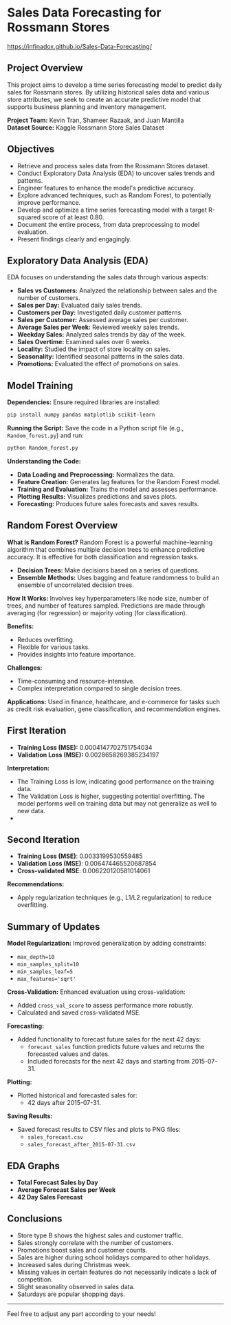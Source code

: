 
# Sales Data Forecasting for Rossmann Stores

https://infinadox.github.io/Sales-Data-Forecasting/

## Project Overview
This project aims to develop a time series forecasting model to predict daily sales for Rossmann stores. By utilizing historical sales data and various store attributes, we seek to create an accurate predictive model that supports business planning and inventory management.

**Project Team:** Kevin Tran, Shameer Razaak, and Juan Mantilla  
**Dataset Source:** Kaggle Rossmann Store Sales Dataset

## Objectives
- Retrieve and process sales data from the Rossmann Stores dataset.
- Conduct Exploratory Data Analysis (EDA) to uncover sales trends and patterns.
- Engineer features to enhance the model's predictive accuracy.
- Explore advanced techniques, such as Random Forest, to potentially improve performance.
- Develop and optimize a time series forecasting model with a target R-squared score of at least 0.80.
- Document the entire process, from data preprocessing to model evaluation.
- Present findings clearly and engagingly.

## Exploratory Data Analysis (EDA)
EDA focuses on understanding the sales data through various aspects:
- **Sales vs Customers:** Analyzed the relationship between sales and the number of customers.
- **Sales per Day:** Evaluated daily sales trends.
- **Customers per Day:** Investigated daily customer patterns.
- **Sales per Customer:** Assessed average sales per customer.
- **Average Sales per Week:** Reviewed weekly sales trends.
- **Weekday Sales:** Analyzed sales trends by day of the week.
- **Sales Overtime:** Examined sales over 6 weeks.
- **Locality:** Studied the impact of store locality on sales.
- **Seasonality:** Identified seasonal patterns in the sales data.
- **Promotions:** Evaluated the effect of promotions on sales.

## Model Training
**Dependencies:**
Ensure required libraries are installed:
```bash
pip install numpy pandas matplotlib scikit-learn
```

**Running the Script:**
Save the code in a Python script file (e.g., `Random_forest.py`) and run:
```bash
python Random_forest.py
```

**Understanding the Code:**
- **Data Loading and Preprocessing:** Normalizes the data.
- **Feature Creation:** Generates lag features for the Random Forest model.
- **Training and Evaluation:** Trains the model and assesses performance.
- **Plotting Results:** Visualizes predictions and saves plots.
- **Forecasting:** Produces future sales forecasts and saves results.

## Random Forest Overview
**What is Random Forest?**
Random Forest is a powerful machine-learning algorithm that combines multiple decision trees to enhance predictive accuracy. It is effective for both classification and regression tasks.

- **Decision Trees:** Make decisions based on a series of questions.
- **Ensemble Methods:** Uses bagging and feature randomness to build an ensemble of uncorrelated decision trees.

**How It Works:**
Involves key hyperparameters like node size, number of trees, and number of features sampled. Predictions are made through averaging (for regression) or majority voting (for classification).

**Benefits:**
- Reduces overfitting.
- Flexible for various tasks.
- Provides insights into feature importance.

**Challenges:**
- Time-consuming and resource-intensive.
- Complex interpretation compared to single decision trees.

**Applications:**
Used in finance, healthcare, and e-commerce for tasks such as credit risk evaluation, gene classification, and recommendation engines.

## First Iteration
- **Training Loss (MSE):** 0.0004147702751754034
- **Validation Loss (MSE):** 0.0028658269385234197

**Interpretation:**
- The Training Loss is low, indicating good performance on the training data.
- The Validation Loss is higher, suggesting potential overfitting. The model performs well on training data but may not generalize as well to new data.
- 
## Second Iteration
- **Training Loss (MSE)**: 0.0033199530559485
- **Validation Loss (MSE)**: 0.006474465520687854
- **Cross-validated MSE**: 0.006220120581014061

**Recommendations:**
- Apply regularization techniques (e.g., L1/L2 regularization) to reduce overfitting.

## Summary of Updates
**Model Regularization:**
Improved generalization by adding constraints:
- `max_depth=10`
- `min_samples_split=10`
- `min_samples_leaf=5`
- `max_features='sqrt'`

**Cross-Validation:**
Enhanced evaluation using cross-validation:
- Added `cross_val_score` to assess performance more robustly.
- Calculated and saved cross-validated MSE.

**Forecasting:**
- Added functionality to forecast future sales for the next 42 days:
  - `forecast_sales` function predicts future values and returns the forecasted values and dates.
  - Included forecasts for the next 42 days and starting from 2015-07-31.

**Plotting:**
- Plotted historical and forecasted sales for:
  - 42 days after 2015-07-31.

**Saving Results:**
- Saved forecast results to CSV files and plots to PNG files:
  - `sales_forecast.csv`
  - `sales_forecast_after_2015-07-31.csv`

## EDA Graphs
- **Total Forecast Sales by Day**
- **Average Forecast Sales per Week**
- **42 Day Sales Forecast**

## Conclusions
- Store type B shows the highest sales and customer traffic.
- Sales strongly correlate with the number of customers.
- Promotions boost sales and customer counts.
- Sales are higher during school holidays compared to other holidays.
- Increased sales during Christmas week.
- Missing values in certain features do not necessarily indicate a lack of competition.
- Slight seasonality observed in sales data.
- Saturdays are popular shopping days.

---

Feel free to adjust any part according to your needs!

